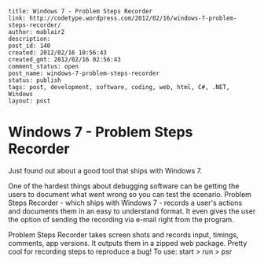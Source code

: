 ```
title: Windows 7 - Problem Steps Recorder
link: http://codetype.wordpress.com/2012/02/16/windows-7-problem-steps-recorder/
author: mablair2
description:
post_id: 140
created: 2012/02/16 10:56:43
created_gmt: 2012/02/16 02:56:43
comment_status: open
post_name: windows-7-problem-steps-recorder
status: publish
tags: post, development, software, coding, web, html, C#, .NET, Windows
layout: post
```

# Windows 7 - Problem Steps Recorder

Just found out about a good tool that ships with Windows 7.

One of the hardest things about debugging software can be getting the users to document what went wrong so you can test the scenario. Problem Steps Recorder - which ships with Windows 7 - records a user's actions and documents them in an easy to understand format. It even gives the user the option of sending the recording via e-mail right from the program.

Problem Steps Recorder takes screen shots and records input, timings, comments, app versions. It outputs them in a zipped web package. Pretty cool for recording steps to reproduce a bug! To use: start > run > psr
